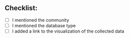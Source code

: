 
## Checklist:
<!--- Go over all the following points, and put an `x` in all the boxes that apply. -->
<!--- If you're unsure about any of these, don't hesitate to ask. We're here to help! -->
- [ ] I mentioned the community
- [ ] I mentioned the database type
- [ ] I added a link to the visualization of the collected data
